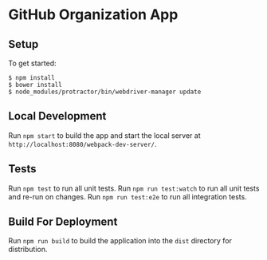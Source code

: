 GitHub Organization App
===================

## Setup

To get started:

    $ npm install
    $ bower install
    $ node_modules/protractor/bin/webdriver-manager update

## Local Development

Run `npm start` to build the app and start the local server at `http://localhost:8080/webpack-dev-server/`.

## Tests

Run `npm test` to run all unit tests.
Run `npm run test:watch` to run all unit tests and re-run on changes.
Run `npm run test:e2e` to run all integration tests.

## Build For Deployment

Run `npm run build` to build the application into the `dist` directory for
distribution.

